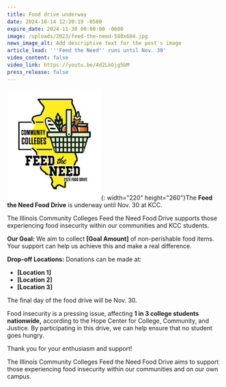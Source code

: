 ```yaml
---
title: Food drive underway
date: 2024-10-14 12:20:19 -0500
expire_date: 2024-11-30 00:00:00 -0600
image: /uploads/2023/feed-the-need-580x684.jpg
news_image_alt: Add descriptive text for the post's image
article_lead: '''Feed the Need'' runs until Nov. 30'
video_content: false
video_link: https://youtu.be/4d2LkGjg5bM
press_release: false
---
```

![Feed the Need logo](/uploads/2023/feed-the-need-220x260.jpg "Feed the Need"){: width="220" height="260"}The **Feed the Need Food Drive** is underway until Nov. 30 at KCC.

The Illinois Community Colleges Feed the Need Food Drive supports those experiencing food insecurity within our communities and KCC students.

**Our Goal:** We aim to collect **\[Goal Amount\]** of non-perishable food items. Your support can help us achieve this and make a real difference.

**Drop-off Locations:** Donations can be made at:

* **\[Location 1\]**
* **\[Location 2\]**
* **\[Location 3\]**

The final day of the food drive will be Nov. 30.

Food insecurity is a pressing issue, affecting **1 in 3 college students nationwide,** according to the Hope Center for College, Community, and Justice. By participating in this drive, we can help ensure that no student goes hungry.

Thank you for your enthusiasm and support!

The Illinois Community Colleges Feed the Need Food Drive aims to support those experiencing food insecurity within our communities and on our own campus.

&nbsp;

<br>